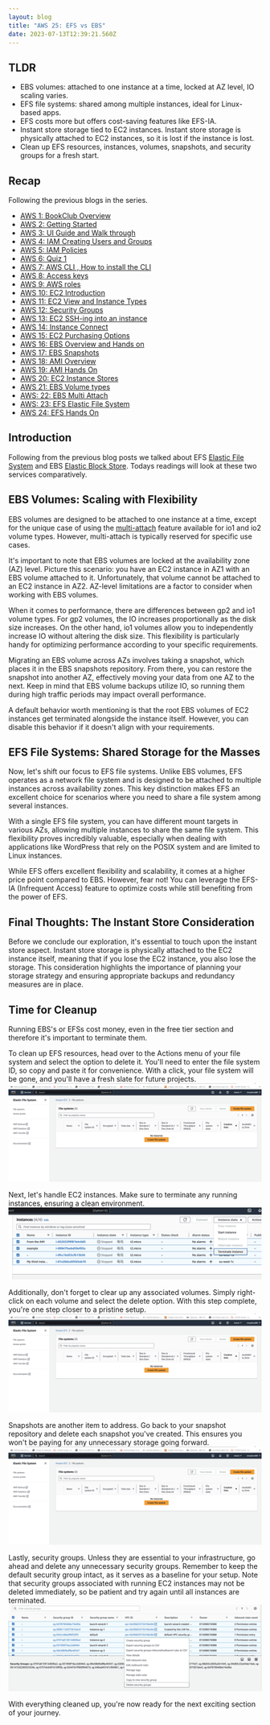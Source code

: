 ```yaml
---
layout: blog
title: "AWS 25: EFS vs EBS"
date: 2023-07-13T12:39:21.560Z
---
```


## TLDR

- EBS volumes: attached to one instance at a time, locked at AZ level, IO scaling varies.
- EFS file systems: shared among multiple instances, ideal for Linux-based apps.
- EFS costs more but offers cost-saving features like EFS-IA.
- Instant store storage tied to EC2 instances. Instant store storage is physically attached to EC2 instances, so it is lost if the instance is lost.
- Clean up EFS resources, instances, volumes, snapshots, and security groups for a fresh start.

## Recap

Following the previous blogs in the series.

- [AWS 1: BookClub Overview](https://magicishaqblog.netlify.app/aws/)
- [AWS 2: Getting Started](https://magicishaqblog.netlify.app/2023-01-23-aws-2-getting-started/)
- [AWS 3: UI Guide and Walk through](https://magicishaqblog.netlify.app/2023-01-27-aws-3-UI-guide-and-walkthrough)
- [AWS 4: IAM Creating Users and Groups](https://magicishaqblog.netlify.app/2023-01-28-aws-4-IAM)
- [AWS 5: IAM Policies](https://magicishaqblog.netlify.app/2023-02-03-aws-5-IAM-polices)
- [AWS 6: Quiz 1 ](https://magicishaqblog.netlify.app/aws-quiz-one)
- [AWS 7: AWS CLI , How to install the CLI](https://magicishaqblog.netlify.app/2023-10-03-aws-7-cli)
- [AWS 8: Access keys](https://magicishaqblog.netlify.app/2023-10-03-aws-8-access-keys)
- [AWS 9: AWS roles](https://magicishaqblog.netlify.app/2023-02-17-aws-9-roles)
- [AWS 10: EC2 Introduction](https://magicishaqblog.netlify.app/2023-02-24-aws-10-EC2/)
- [AWS 11: EC2 View and Instance Types](https://magicishaqblog.netlify.app/2023-03-03-aws-11-EC2-View-and-instance-types)
- [AWS 12: Security Groups](https://magicishaqblog.netlify.app/2023-03-10-aws-12-security-groups)
- [AWS 13: EC2 SSH-ing into an instance](https://magicishaqblog.netlify.app/2023-03-17-aws-13-ssh)
- [AWS 14: Instance Connect](https://magicishaqblog.netlify.app/2023-03-24-aws-14-instance-connect)
- [AWS 15: EC2 Purchasing Options](https://magicishaqblog.netlify.app/2023-03-31-aws-15-EC2-purchasing-options)
- [AWS 16: EBS Overview and Hands on](https://magicishaqblog.netlify.app/2023-04-14-aws-16-EBS-Overview-and-Hands-On)
- [AWS 17: EBS Snapshots](https://magicishaqblog.netlify.app/2023-04-21-aws-17-ebs-snapshots)
- [AWS 18: AMI Overview](https://magicishaqblog.netlify.app/2023-04-28-aws-18-ami)
- [AWS 19: AMI Hands On](https://magicishaqblog.netlify.app/2023-06-02-aws-19-AMI-Hands-On)
- [AWS 20: EC2 Instance Stores](https://magicishaqblog.netlify.app/2023-06-09-aws-20-EC2-Instance-Store)
- [AWS 21: EBS Volume types](https://magicishaqblog.netlify.app/2023-06-16-aws-21-EBS-volume-types)
- [AWS: 22: EBS Multi Attach](https://magicishaqblog.netlify.app/2023-06-23-aws-22-EBS-Multi-Attach)
- [AWS: 23: EFS Elastic File System](https://magicishaqblog.netlify.app/2023-06-30-aws-23-EFS-Elastic-File-System)
- [AWS 24: EFS Hands On](https://magicishasblog.netlify.app/2023-07-07-aws-24-EFS-Hands-On)

## Introduction

Following from the previous blog posts we talked about EFS [Elastic File System](https://magicishaqblog.netlify.app/2023-06-30-aws-23-EFS-Elastic-File-System) and EBS [Elastic Block Store](https://magicishaqblog.netlify.app/2023-04-14-aws-16-EBS-Overview-and-Hands-On/). Todays readings will look at these two services comparatively.

## EBS Volumes: Scaling with Flexibility

EBS volumes are designed to be attached to one instance at a time, except for the unique case of using the [multi-attach](https://magicishaqblog.netlify.app/2023-06-23-aws-22-EBS-Multi-Attach) feature available for io1 and io2 volume types. However, multi-attach is typically reserved for specific use cases.

It's important to note that EBS volumes are locked at the availability zone (AZ) level. Picture this scenario: you have an EC2 instance in AZ1 with an EBS volume attached to it. Unfortunately, that volume cannot be attached to an EC2 instance in AZ2. AZ-level limitations are a factor to consider when working with EBS volumes.

When it comes to performance, there are differences between gp2 and io1 volume types. For gp2 volumes, the IO increases proportionally as the disk size increases. On the other hand, io1 volumes allow you to independently increase IO without altering the disk size. This flexibility is particularly handy for optimizing performance according to your specific requirements.

Migrating an EBS volume across AZs involves taking a snapshot, which places it in the EBS snapshots repository. From there, you can restore the snapshot into another AZ, effectively moving your data from one AZ to the next. Keep in mind that EBS volume backups utilize IO, so running them during high traffic periods may impact overall performance.

A default behavior worth mentioning is that the root EBS volumes of EC2 instances get terminated alongside the instance itself. However, you can disable this behavior if it doesn't align with your requirements.

## EFS File Systems: Shared Storage for the Masses

Now, let's shift our focus to EFS file systems. Unlike EBS volumes, EFS operates as a network file system and is designed to be attached to multiple instances across availability zones. This key distinction makes EFS an excellent choice for scenarios where you need to share a file system among several instances.

With a single EFS file system, you can have different mount targets in various AZs, allowing multiple instances to share the same file system. This flexibility proves incredibly valuable, especially when dealing with applications like WordPress that rely on the POSIX system and are limited to Linux instances.

While EFS offers excellent flexibility and scalability, it comes at a higher price point compared to EBS. However, fear not! You can leverage the EFS-IA (Infrequent Access) feature to optimize costs while still benefiting from the power of EFS.

## Final Thoughts: The Instant Store Consideration

Before we conclude our exploration, it's essential to touch upon the instant store aspect. Instant store storage is physically attached to the EC2 instance itself, meaning that if you lose the EC2 instance, you also lose the storage. This consideration highlights the importance of planning your storage strategy and ensuring appropriate backups and redundancy measures are in place.

## Time for Cleanup

Running EBS's or EFSs cost money, even in the free tier section and therefore it's important to terminate them.

To clean up EFS resources, head over to the Actions menu of your file system and select the option to delete it. You'll need to enter the file system ID, so copy and paste it for convenience. With a click, your file system will be gone, and you'll have a fresh slate for future projects.
![file system](/blog/src/images/25/1.png)

Next, let's handle EC2 instances. Make sure to terminate any running instances, ensuring a clean environment.
![instances](/blog/src/images/25/2.png)

Additionally, don't forget to clear up any associated volumes. Simply right-click on each volume and select the delete option. With this step complete, you're one step closer to a pristine setup.
![volumes](/blog/src/images/25/1.png)

Snapshots are another item to address. Go back to your snapshot repository and delete each snapshot you've created. This ensures you won't be paying for any unnecessary storage going forward.
![snapshots](/blog/src/images/25/1.png)

Lastly, security groups. Unless they are essential to your infrastructure, go ahead and delete any unnecessary security groups. Remember to keep the default security group intact, as it serves as a baseline for your setup. Note that security groups associated with running EC2 instances may not be deleted immediately, so be patient and try again until all instances are terminated.
![security groups](/blog/src/images/25/5.png)

With everything cleaned up, you're now ready for the next exciting section of your journey.
